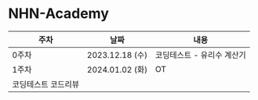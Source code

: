 # NHN-Academy

| 주차 | 날짜 | 내용 |
| --- | --- | --- |
| 0주차 | 2023.12.18 (수) | 코딩테스트 - 유리수 계산기 |
| 1주차 | 2024.01.02 (화) | OT
코딩테스트 코드리뷰 |
